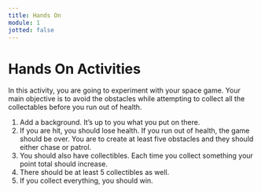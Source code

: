 ```yaml
---
title: Hands On
module: 1
jotted: false
---
```


# Hands On Activities
<!--
<iframe width="560" height="315" src="https://www.youtube.com/embed/NNFja-I8xI4" frameborder="0" allow="accelerometer; autoplay; encrypted-media; gyroscope; picture-in-picture" allowfullscreen></iframe>
-->
In this activity, you are going to experiment with your space game. Your main objective is to avoid the obstacles while attempting to collect all the collectables before you run out of health.
1.	Add a background. It’s up to you what you put on there.
2.	If you are hit, you should lose health. If you run out of health, the game should be over. You are to create at least five obstacles and they should either chase or patrol.
3.	You should also have collectibles.  Each time you collect something your point total should increase.
4.	There should be at least 5 collectibles as well.
5.	If you collect everything, you should win.